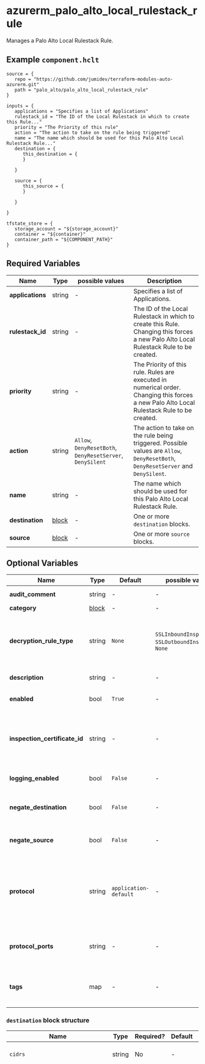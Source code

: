 # azurerm_palo_alto_local_rulestack_rule

Manages a Palo Alto Local Rulestack Rule.

## Example `component.hclt`

```hcl
source = {
   repo = "https://github.com/jumidev/terraform-modules-auto-azurerm.git"   
   path = "palo_alto/palo_alto_local_rulestack_rule"   
}

inputs = {
   applications = "Specifies a list of Applications"   
   rulestack_id = "The ID of the Local Rulestack in which to create this Rule..."   
   priority = "The Priority of this rule"   
   action = "The action to take on the rule being triggered"   
   name = "The name which should be used for this Palo Alto Local Rulestack Rule..."   
   destination = {
      this_destination = {
      }
      
   }
   
   source = {
      this_source = {
      }
      
   }
   
}

tfstate_store = {
   storage_account = "${storage_account}"   
   container = "${container}"   
   container_path = "${COMPONENT_PATH}"   
}

```

## Required Variables

| Name | Type |  possible values |  Description |
| ---- | --------- |  ----------- | ----------- |
| **applications** | string |  -  |  Specifies a list of Applications. | 
| **rulestack_id** | string |  -  |  The ID of the Local Rulestack in which to create this Rule. Changing this forces a new Palo Alto Local Rulestack Rule to be created. | 
| **priority** | string |  -  |  The Priority of this rule. Rules are executed in numerical order. Changing this forces a new Palo Alto Local Rulestack Rule to be created. | 
| **action** | string |  `Allow`, `DenyResetBoth`, `DenyResetServer`, `DenySilent`  |  The action to take on the rule being triggered. Possible values are `Allow`, `DenyResetBoth`, `DenyResetServer` and `DenySilent`. | 
| **name** | string |  -  |  The name which should be used for this Palo Alto Local Rulestack Rule. | 
| **destination** | [block](#destination-block-structure) |  -  |  One or more `destination` blocks. | 
| **source** | [block](#source-block-structure) |  -  |  One or more `source` blocks. | 

## Optional Variables

| Name | Type |  Default  |  possible values |  Description |
| ---- | --------- |  ----------- | ----------- | ----------- |
| **audit_comment** | string |  -  |  -  |  The comment for Audit purposes. | 
| **category** | [block](#category-block-structure) |  -  |  -  |  A `category` block. | 
| **decryption_rule_type** | string |  `None`  |  `SSLInboundInspection`, `SSLOutboundInspection`, `None`  |  The type of Decryption to perform on the rule. Possible values include `SSLInboundInspection`, `SSLOutboundInspection`, and `None`. Defaults to `None`. | 
| **description** | string |  -  |  -  |  The description for the rule. | 
| **enabled** | bool |  `True`  |  -  |  Should this Rule be enabled? Defaults to `true`. | 
| **inspection_certificate_id** | string |  -  |  -  |  The ID of the certificate for inbound inspection. Only valid when `decryption_rule_type` is set to `SSLInboundInspection`. | 
| **logging_enabled** | bool |  `False`  |  -  |  Should Logging be enabled? Defaults to `false`. | 
| **negate_destination** | bool |  `False`  |  -  |  Should the inverse of the Destination configuration be used. Defaults to `false`. | 
| **negate_source** | bool |  `False`  |  -  |  Should the inverse of the Source configuration be used. Defaults to `false`. | 
| **protocol** | string |  `application-default`  |  -  |  The Protocol and port to use in the form `[protocol]:[port_number]` e.g. `TCP:8080` or `UDP:53`. Conflicts with `protocol_ports`. Defaults to `application-default`. | 
| **protocol_ports** | string |  -  |  -  |  Specifies a list of Protocol:Port entries. E.g. `[ "TCP:80", "UDP:5431" ]`. Conflicts with `protocol`. | 
| **tags** | map |  -  |  -  |  A mapping of tags which should be assigned to the Palo Alto Local Rulestack Rule. | 

### `destination` block structure

| Name | Type | Required? | Default | Description |
| ---- | ---- | --------- | ------- | ----------- |
| `cidrs` | string | No | - | Specifies a list of CIDR's. |
| `countries` | string | No | - | Specifies a list of ISO3361-1 Alpha-2 Country codes. Possible values include 'AF', 'AX', 'AL', 'DZ', 'AS', 'AD', 'AO', 'AI', 'AQ', 'AG', 'AR', 'AM', 'AW', 'AU', 'AT', 'AZ', 'BS', 'BH', 'BD', 'BB', 'BY', 'BE', 'BZ', 'BJ', 'BM', 'BT', 'BO', 'BQ', 'BA', 'BW', 'BV', 'BR', 'IO', 'BN', 'BG', 'BF', 'BI', 'KH', 'CM', 'CA', 'CV', 'KY', 'CF', 'TD', 'CL', 'CN', 'CX', 'CC', 'CO', 'KM', 'CG', 'CD', 'CK', 'CR', 'CI', 'HR', 'CU', 'CW', 'CY', 'CZ', 'DK', 'DJ', 'DM', 'DO', 'EC', 'EG', 'SV', 'GQ', 'ER', 'EE', 'ET', 'FK', 'FO', 'FJ', 'FI', 'FR', 'GF', 'PF', 'TF', 'GA', 'GM', 'GE', 'DE', 'GH', 'GI', 'GR', 'GL', 'GD', 'GP', 'GU', 'GT', 'GG', 'GN', 'GW', 'GY', 'HT', 'HM', 'VA', 'HN', 'HK', 'HU', 'IS', 'IN', 'ID', 'IR', 'IQ', 'IE', 'IM', 'IL', 'IT', 'JM', 'JP', 'JE', 'JO', 'KZ', 'KE', 'KI', 'KP', 'KR', 'KW', 'KG', 'LA', 'LV', 'LB', 'LS', 'LR', 'LY', 'LI', 'LT', 'LU', 'MO', 'MK', 'MG', 'MW', 'MY', 'MV', 'ML', 'MT', 'MH', 'MQ', 'MR', 'MU', 'YT', 'MX', 'FM', 'MD', 'MC', 'MN', 'ME', 'MS', 'MA', 'MZ', 'MM', 'NA', 'NR', 'NP', 'NL', 'NC', 'NZ', 'NI', 'NE', 'NG', 'NU', 'NF', 'MP', 'NO', 'OM', 'PK', 'PW', 'PS', 'PA', 'PG', 'PY', 'PE', 'PH', 'PN', 'PL', 'PT', 'PR', 'QA', 'RE', 'RO', 'RU', 'RW', 'BL', 'SH', 'KN', 'LC', 'MF', 'PM', 'VC', 'WS', 'SM', 'ST', 'SA', 'SN', 'RS', 'SC', 'SL', 'SG', 'SX', 'SK', 'SI', 'SB', 'SO', 'ZA', 'GS', 'SS', 'ES', 'LK', 'SD', 'SR', 'SJ', 'SZ', 'SE', 'CH', 'SY', 'TW', 'TJ', 'TZ', 'TH', 'TL', 'TG', 'TK', 'TO', 'TT', 'TN', 'TR', 'TM', 'TC', 'TV', 'UG', 'UA', 'AE', 'GB', 'US', 'UM', 'UY', 'UZ', 'VU', 'VE', 'VN', 'VG', 'VI', 'WF', 'EH', 'YE', 'ZM', 'ZW' |
| `feeds` | string | No | - | Specifies a list of Feeds. |
| `local_rulestack_fqdn_list_ids` | string | No | - | Specifies a list of FQDN lists. |
| `local_rulestack_prefix_list_ids` | string | No | - | Specifies a list of Prefix Lists. |

### `category` block structure

| Name | Type | Required? | Default | Description |
| ---- | ---- | --------- | ------- | ----------- |
| `feeds` | string | No | - | Specifies a list of feeds to match. |
| `custom_urls` | string | Yes | - | Specifies a list of URL categories to match. Possible values include 'abortion', 'abused-drugs', 'adult', 'alcohol-and-tobacco', 'auctions', 'business-and-economy', 'command-and-control', 'computer-and-internet-info', 'content-delivery-networks', 'copyright-infringement', 'cryptocurrency', 'dating', 'dynamic-dns', 'educational-institutions', 'entertainment-and-arts', 'extremism', 'financial-services', 'gambling', 'games', 'government', 'grayware', 'hacking', 'health-and-medicine', 'high-risk', 'home-and-garden', 'hunting-and-fishing', 'insufficient-content', 'internet-communications-and-telephony', 'internet-portals', 'job-search', 'legal', 'low-risk', 'malware', 'medium-risk', 'military', 'motor-vehicles', 'music', 'newly-registered-domain', 'news', 'not-resolved', 'nudity', 'online-storage-and-backup', 'parked', 'peer-to-peer', 'personal-sites-and-blogs', 'philosophy-and-political-advocacy', 'phishing', 'private-ip-addresses', 'proxy-avoidance-and-anonymizers', 'questionable', 'real-estate', 'real-time-detection', 'recreation-and-hobbies', 'reference-and-research', 'religion', 'search-engines', 'sex-education', 'shareware-and-freeware', 'shopping', 'social-networking', 'society', 'sports', 'stock-advice-and-tools', 'streaming-media', 'swimsuits-and-intimate-apparel', 'training-and-tools', 'translation', 'travel', 'unknown', 'weapons', 'web-advertisements', 'web-based-email', and 'web-hosting'. |

### `source` block structure

| Name | Type | Required? | Default | Description |
| ---- | ---- | --------- | ------- | ----------- |
| `cidrs` | string | No | - | Specifies a list of CIDRs. |
| `countries` | string | No | - | Specifies a list of ISO3361-1 Alpha-2 Country codes. Possible values include 'AF', 'AX', 'AL', 'DZ', 'AS', 'AD', 'AO', 'AI', 'AQ', 'AG', 'AR', 'AM', 'AW', 'AU', 'AT', 'AZ', 'BS', 'BH', 'BD', 'BB', 'BY', 'BE', 'BZ', 'BJ', 'BM', 'BT', 'BO', 'BQ', 'BA', 'BW', 'BV', 'BR', 'IO', 'BN', 'BG', 'BF', 'BI', 'KH', 'CM', 'CA', 'CV', 'KY', 'CF', 'TD', 'CL', 'CN', 'CX', 'CC', 'CO', 'KM', 'CG', 'CD', 'CK', 'CR', 'CI', 'HR', 'CU', 'CW', 'CY', 'CZ', 'DK', 'DJ', 'DM', 'DO', 'EC', 'EG', 'SV', 'GQ', 'ER', 'EE', 'ET', 'FK', 'FO', 'FJ', 'FI', 'FR', 'GF', 'PF', 'TF', 'GA', 'GM', 'GE', 'DE', 'GH', 'GI', 'GR', 'GL', 'GD', 'GP', 'GU', 'GT', 'GG', 'GN', 'GW', 'GY', 'HT', 'HM', 'VA', 'HN', 'HK', 'HU', 'IS', 'IN', 'ID', 'IR', 'IQ', 'IE', 'IM', 'IL', 'IT', 'JM', 'JP', 'JE', 'JO', 'KZ', 'KE', 'KI', 'KP', 'KR', 'KW', 'KG', 'LA', 'LV', 'LB', 'LS', 'LR', 'LY', 'LI', 'LT', 'LU', 'MO', 'MK', 'MG', 'MW', 'MY', 'MV', 'ML', 'MT', 'MH', 'MQ', 'MR', 'MU', 'YT', 'MX', 'FM', 'MD', 'MC', 'MN', 'ME', 'MS', 'MA', 'MZ', 'MM', 'NA', 'NR', 'NP', 'NL', 'NC', 'NZ', 'NI', 'NE', 'NG', 'NU', 'NF', 'MP', 'NO', 'OM', 'PK', 'PW', 'PS', 'PA', 'PG', 'PY', 'PE', 'PH', 'PN', 'PL', 'PT', 'PR', 'QA', 'RE', 'RO', 'RU', 'RW', 'BL', 'SH', 'KN', 'LC', 'MF', 'PM', 'VC', 'WS', 'SM', 'ST', 'SA', 'SN', 'RS', 'SC', 'SL', 'SG', 'SX', 'SK', 'SI', 'SB', 'SO', 'ZA', 'GS', 'SS', 'ES', 'LK', 'SD', 'SR', 'SJ', 'SZ', 'SE', 'CH', 'SY', 'TW', 'TJ', 'TZ', 'TH', 'TL', 'TG', 'TK', 'TO', 'TT', 'TN', 'TR', 'TM', 'TC', 'TV', 'UG', 'UA', 'AE', 'GB', 'US', 'UM', 'UY', 'UZ', 'VU', 'VE', 'VN', 'VG', 'VI', 'WF', 'EH', 'YE', 'ZM', 'ZW' |
| `feeds` | string | No | - | Specifies a list of Feeds. |
| `local_rulestack_prefix_list_ids` | string | No | - | Specifies a list of Prefix Lists. |



## Outputs

| Name | Type | Sensitive? | Description |
| ---- | ---- | --------- | --------- |
| **id** | string | No  | The ID of the Palo Alto Local Rulestack Rule. | 

Additionally, all variables are provided as outputs.
